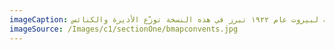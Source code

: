 ```yaml
---
imageCaption: خريطة لبيروت عام ١٩٢٢ تبرز في هذه النسخة توزّع الأديرة والكنائس
imageSource: /Images/c1/sectionOne/bmapconvents.jpg
---
```

